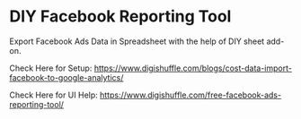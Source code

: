# DIY Facebook Reporting Tool 

Export Facebook Ads Data in Spreadsheet with the help of DIY sheet add-on.

Check Here for Setup: https://www.digishuffle.com/blogs/cost-data-import-facebook-to-google-analytics/

Check Here for UI Help: https://www.digishuffle.com/free-facebook-ads-reporting-tool/
